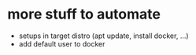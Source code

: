 # more stuff to automate
* setups in target distro (apt update, install docker, ...)
* add default user to docker
